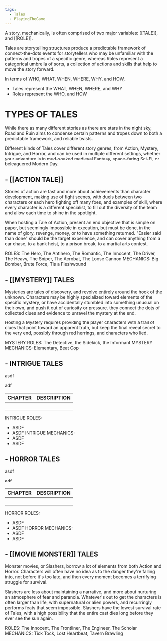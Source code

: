 ```yaml
---
tags:
  - Tales
  - PlayingTheGame
---
```

A story, mechanically, is often comprised of two major variables: [[TALE]], and [[ROLE]].

Tales are storytelling structures produce a predictable framework of connect-the-dots events for storytellers who may be unfamiliar with the patterns and tropes of a specific genre, whereas Roles represent a categorical umbrella of sorts, a collection of actions and skills that help to move the story forward.

In terms of WHO, WHAT, WHEN, WHERE, WHY, and HOW,
- Tales represent the WHAT, WHEN, WHERE, and WHY
- Roles represent the WHO, and HOW

# TYPES OF TALES

While there as many different stories as there are stars in the night sky, Road and Ruin aims to condense certain patterns and tropes down to both a predictable framework, and reliable twists.

Different kinds of Tales cover different story genres, from Action, Mystery, Intrigue, and Horror, and can be used in multiple different settings, whether your adventure is in mud-soaked medieval Fantasy, space-faring Sci-Fi, or beleaguered Modern Day.

## - [[ACTION TALE]]
Stories of action are fast and more about achievements than character development, making use of fight scenes, with duels between two characters or each hero fighting off many foes, and examples of skill, where every character is a different specialist, to fill out the diversity of the team and allow each time to shine in the spotlight.

When hosting a Tale of Action, present an end objective that is simple on paper, but seemingly impossible in execution, but must be done, in the name of glory, revenge, money, or to have something returned.
"Easier said than done" should be the target experience, and can cover anything from a car chase, to a bank heist, to a prison break, to a martial arts contest.

ROLES: The Hero, The Antihero, The Romantic, The Innocent, The Driver, The Heavy, The Sniper, The Acrobat, The Loose Cannon
MECHANICS: Big Bomber, Brute Force, Tis a Fleshwound
## - [[MYSTERY]] TALES
Mysteries are tales of discovery, and revolve entirely around the hook of the unknown.
Characters may be highly specialized toward elements of the specific mystery, or have accidentally stumbled into something unusual on their own, and push it out of curiosity or pressure. they connect the dots of collected clues and evidence to unravel the mystery at the end.

Hosting a Mystery requires providing the player characters with a trail of clues that point toward an apparent truth, but keep the final reveal secret to the very end, possibly through red herrings, and characters who lied.

MYSTERY ROLES: The Detective, the Sidekick, the Informant
MYSTERY MECHANICS: Elementary, Beat Cop
## - INTRIGUE TALES
asdf

adf

| CHAPTER | DESCRIPTION |
| ------- | ----------- |
|         |             |
|         |             |
|         |             |
|         |             |
INTRIGUE ROLES:
- ASDF
- ASDF
INTRIGUE MECHANICS:
- ASDF
- ASDF
## - HORROR TALES
asdf

adf

| CHAPTER | DESCRIPTION |
| ------- | ----------- |
|         |             |
|         |             |
|         |             |
|         |             |
HORROR ROLES:
- ASDF
- ASDF
HORROR MECHANICS:
- ASDF
- ASDF
## - [[MOVIE MONSTER]] TALES
Monster movies, or Slashers, borrow a lot of elements from both Action and Horror. Characters will often have no idea as to the danger they're falling into, not before it's too late, and then every moment becomes a terrifying struggle for survival.

Slashers are less about maintaining a narrative, and more about nurturing an atmosphere of fear and paranoia. Whatever's out to get the characters is often larger than life, with supernatural or alien powers, and recurringly performs feats that seem impossible. Slashers have the lowest survival rate of Tales, with a high possibility that the entire cast dies long before they ever see the sun again.

ROLES: The Innocent, The Frontliner, The Engineer, The Scholar
MECHANICS: Tick Tock, Lost Heartbeat, Tavern Brawling
